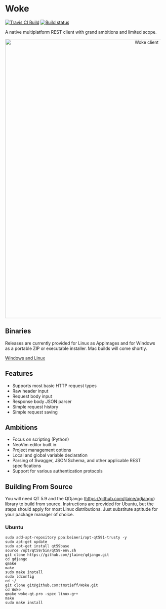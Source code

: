 # Woke
<a href="https://travis-ci.org/tmstieff/Woke"><img alt="Travis CI Build" src="https://travis-ci.org/tmstieff/Woke.svg?branch=master"></a>
[![Build status](https://ci.appveyor.com/api/projects/status/ixwvi3wi6mfosm9j/branch/master?svg=true)](https://ci.appveyor.com/project/tmstieff/woke/branch/master)



A native multiplatform REST client with grand ambitions and limited scope.

<p align="center">
  <img width="900" alt="Woke client" src="https://i.imgur.com/qBwiKJ4.png">
</p>

## Binaries
Releases are currently provided for Linux as AppImages and for Windows as a portable ZIP or executable installer. Mac builds will come shortly.

<a href="https://github.com/tmstieff/Woke/releases">Windows and Linux</a>

## Features
* Supports most basic HTTP request types
* Raw header input
* Request body input
* Response body JSON parser
* Simple request history
* Simple request saving

## Ambitions
* Focus on scripting (Python)
* NeoVim editor built in
* Project management options
* Local and global variable declaration
* Parsing of Swagger, JSON Schema, and other applicable REST specifications
* Support for various authentication protocols

## Building From Source
You will need QT 5.9 and the QDjango (https://github.com/jlaine/qdjango) library to build from source. Instructions are provided for Ubuntu, but the steps should apply for most Linux distributions. Just substitute aptitude for your package manager of choice.

### Ubuntu

```
sudo add-apt-repository ppa:beineri/opt-qt591-trusty -y
sudo apt-get update
sudo apt-get install qt59base
source /opt/qt59/bin/qt59-env.sh
git clone https://github.com/jlaine/qdjango.git
cd qdjango
qmake
make
sudo make install
sudo ldconfig
cd ~/
git clone git@github.com:tmstieff/Woke.git
cd Woke
qmake woke-qt.pro -spec linux-g++
make
sudo make install
```
